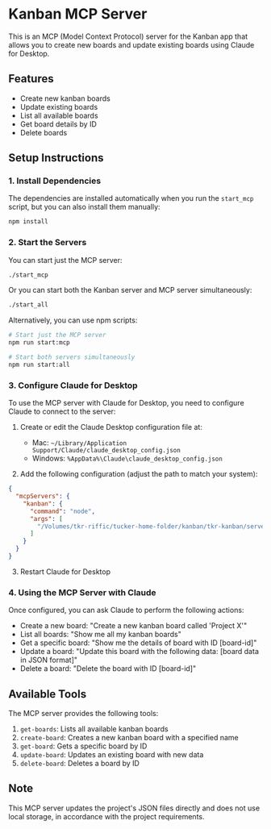 # Kanban MCP Server

This is an MCP (Model Context Protocol) server for the Kanban app that allows you to create new boards and update existing boards using Claude for Desktop.

## Features

- Create new kanban boards
- Update existing boards
- List all available boards
- Get board details by ID
- Delete boards

## Setup Instructions

### 1. Install Dependencies

The dependencies are installed automatically when you run the `start_mcp` script, but you can also install them manually:

```bash
npm install
```

### 2. Start the Servers

You can start just the MCP server:

```bash
./start_mcp
```

Or you can start both the Kanban server and MCP server simultaneously:

```bash
./start_all
```

Alternatively, you can use npm scripts:

```bash
# Start just the MCP server
npm run start:mcp

# Start both servers simultaneously
npm run start:all
```

### 3. Configure Claude for Desktop

To use the MCP server with Claude for Desktop, you need to configure Claude to connect to the server:

1. Create or edit the Claude Desktop configuration file at:
   - Mac: `~/Library/Application Support/Claude/claude_desktop_config.json`
   - Windows: `%AppData%\Claude\claude_desktop_config.json`

2. Add the following configuration (adjust the path to match your system):

```json
{
  "mcpServers": {
    "kanban": {
      "command": "node",
      "args": [
        "/Volumes/tkr-riffic/tucker-home-folder/kanban/tkr-kanban/server/mcp/kanbanMcpServer.js"
      ]
    }
  }
}
```

3. Restart Claude for Desktop

### 4. Using the MCP Server with Claude

Once configured, you can ask Claude to perform the following actions:

- Create a new board: "Create a new kanban board called 'Project X'"
- List all boards: "Show me all my kanban boards"
- Get a specific board: "Show me the details of board with ID [board-id]"
- Update a board: "Update this board with the following data: [board data in JSON format]"
- Delete a board: "Delete the board with ID [board-id]"

## Available Tools

The MCP server provides the following tools:

1. `get-boards`: Lists all available kanban boards
2. `create-board`: Creates a new kanban board with a specified name
3. `get-board`: Gets a specific board by ID
4. `update-board`: Updates an existing board with new data
5. `delete-board`: Deletes a board by ID

## Note

This MCP server updates the project's JSON files directly and does not use local storage, in accordance with the project requirements.
